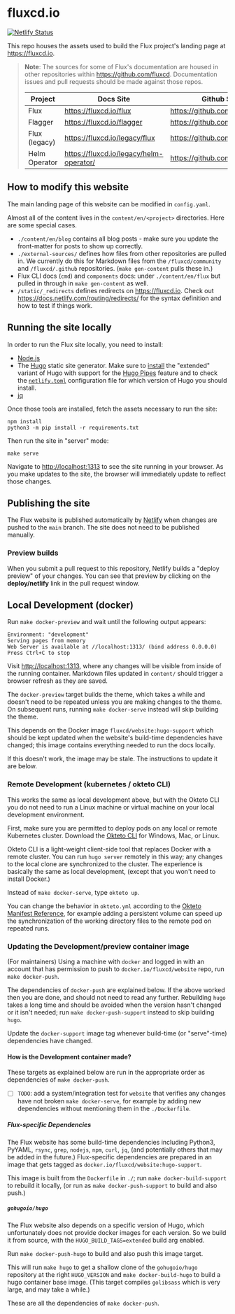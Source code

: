 # fluxcd.io

[![Netlify Status](https://api.netlify.com/api/v1/badges/fe297324-1b1d-4d66-96f7-0f8cb1abbe84/deploy-status)](https://app.netlify.com/sites/fluxcd/deploys)

This repo houses the assets used to build the Flux project's landing page at <https://fluxcd.io>.

> **Note**: The sources for some of Flux's documentation are housed in other repositories within <https://github.com/fluxcd>. Documentation issues and pull requests should be made against those repos.
>
> Project          | Docs Site                                 | Github Source
> ---------------- | ------------------------------------------| -------------
> Flux             | <https://fluxcd.io/flux>                  | <https://github.com/fluxcd/website>
> Flagger          | <https://fluxcd.io/flagger>               | <https://github.com/fluxcd/website>
> Flux (legacy)    | <https://fluxcd.io/legacy/flux>           | <https://github.com/fluxcd/website>
> Helm Operator    | <https://fluxcd.io/legacy/helm-operator/> | <https://github.com/fluxcd/website>

## How to modify this website

The main landing page of this website can be modified in `config.yaml`.

Almost all of the content lives in the `content/en/<project>` directories. Here are some special cases.

- `./content/en/blog` contains all blog posts - make sure you update the front-matter for posts to show up correctly.
- `./external-sources/` defines how files from other repositories are pulled in. We currently do this for Markdown files from the `/fluxcd/community` and `/fluxcd/.github` repositories. (`make gen-content` pulls these in.)
- Flux CLI docs (`cmd`) and `components` docs: under `./content/en/flux` but pulled in through in `make gen-content` as well.
- `/static/_redirects` defines redirects on <https://fluxcd.io>. Check out <https://docs.netlify.com/routing/redirects/> for the syntax definition and how to test if things work.

## Running the site locally

In order to run the Flux site locally, you need to install:

- [Node.js](https://www.npmjs.com/get-npm)
- The [Hugo](https://gohugo.io) static site generator. Make sure to [install](https://gohugo.io/getting-started/installing/) the "extended" variant of Hugo with support for the [Hugo Pipes](https://gohugo.io/hugo-pipes/introduction/) feature and to check the [`netlify.toml`](https://github.com/fluxcd/website/blob/main/netlify.toml) configuration file for which version of Hugo you should install.
- [jq](https://stedolan.github.io/jq/download/)

Once those tools are installed, fetch the assets necessary to run the site:

```cli
npm install
python3 -m pip install -r requirements.txt
```

Then run the site in "server" mode:

```cli
make serve
```

Navigate to <http://localhost:1313> to see the site running in your browser. As you make updates to the site, the browser will immediately update to reflect those changes.

## Publishing the site

The Flux website is published automatically by [Netlify](https://netlify.com) when changes are pushed to the `main` branch. The site does not need to be published manually.

### Preview builds

When you submit a pull request to this repository, Netlify builds a "deploy preview" of your changes. You can see that preview by clicking on the **deploy/netlify** link in the pull request window.

## Local Development (docker)

Run `make docker-preview` and wait until the following output appears:

```cli
Environment: "development"
Serving pages from memory
Web Server is available at //localhost:1313/ (bind address 0.0.0.0)
Press Ctrl+C to stop
```

Visit [http://localhost:1313](http://localhost:1313), where any changes will be visible from inside of the running container. Markdown files updated in `content/` should trigger a browser refresh as they are saved.

The `docker-preview` target builds the theme, which takes a while and doesn't need to be repeated unless you are making changes to the theme. On subsequent runs, running `make docker-serve` instead will skip building the theme.

This depends on the Docker image `fluxcd/website:hugo-support` which should be kept updated when the website's build-time dependencies have changed; this image contains everything needed to run the docs locally.

If this doesn't work, the image may be stale. The instructions to update it are below.

### Remote Development (kubernetes / okteto CLI)

This works the same as local development above, but with the Okteto CLI you do not need to run a Linux machine or virtual machine on your local development environment.

First, make sure you are permitted to deploy pods on any local or remote Kubernetes cluster. Download the [Okteto CLI](https://okteto.com/docs/getting-started/installation/index.html) for Windows, Mac, or Linux.

Okteto CLI is a light-weight client-side tool that replaces Docker with a remote cluster. You can run `hugo server` remotely in this way; any changes to the local clone are synchronized to the cluster. The experience is basically the same as local development, (except that you won't need to install Docker.)

Instead of `make docker-serve`, type `okteto up`.

You can change the behavior in `okteto.yml` according to the [Okteto Manifest Reference](https://okteto.com/docs/reference/manifest/index.html), for example adding a persistent volume can speed up the synchronization of the working directory files to the remote pod on repeated runs.

### Updating the Development/preview container image

(For maintainers) Using a machine with `docker` and logged in with an account that has permission to push to `docker.io/fluxcd/website` repo, run `make docker-push`.

The dependencies of `docker-push` are explained below. If the above worked then you are done, and should not need to read any further. Rebuilding `hugo` takes a long time and should be avoided when the version hasn't changed or it isn't needed; run `make docker-push-support` instead to skip building `hugo`.

Update the `docker-support` image tag whenever build-time (or "serve"-time) dependencies have changed.

#### How is the Development container made?

These targets as explained below are run in the appropriate order as dependencies of `make docker-push`.

- [ ] `TODO`: add a system/integration test for `website` that verifies any changes have not broken `make docker-serve`, for example by adding new dependencies without mentioning them in the `./Dockerfile`.

##### Flux-specific Dependencies

The Flux website has some build-time dependencies including Python3, PyYAML, `rsync`, `grep`, `nodejs`, `npm`, `curl`, `jq`, (and potentially others that may be added in the future.) Flux-specific dependencies are prepared in an image that gets tagged as `docker.io/fluxcd/website:hugo-support`.

This image is built from the `Dockerfile` in `./`; run `make docker-build-support` to rebuild it locally, (or run as `make docker-push-support` to build and also push.)

##### `gohugoio/hugo`

The Flux website also depends on a specific version of Hugo, which unfortunately does not provide docker images for each version. So we build it from source, with the `HUGO_BUILD_TAGS=extended` build arg enabled.

Run `make docker-push-hugo` to build and also push this image target.

This will run `make hugo` to get a shallow clone of the `gohugoio/hugo` repository at the right `HUGO_VERSION` and `make docker-build-hugo` to build a hugo container base image. (This target compiles `golibsass` which is very large, and may take a while.)

These are all the dependencies of `make docker-push`.
